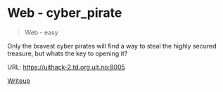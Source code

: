 # Web - cyber_pirate

> Web - easy

Only the bravest cyber pirates will find a way to steal the highly secured treasure, but whats the key to opening it?

URL: <https://uithack-2.td.org.uit.no:8005>

[Writeup](writeup/README.md)
